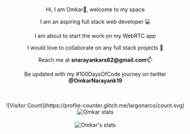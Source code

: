 <div align="center">
   <p>Hi, I am Omkar👋, welcome to my space</p>
   <p>I am an aspiring full stack web developer 💻</p>
   <p>I am about to start the work on my WebRTC app</p>
   <p>I would love to collaborate on any full stack projects 👯</p>
   <p>Reach me at <b>snarayankars62@gmail.com</b>📫</p>
   <p>Be updated with my #100DaysOfCode journey on twitter <b>@OmkarNarayank19</b></p>
</div>
<br />
<br />

<div align="center">
  ![Visitor Count](https://profile-counter.glitch.me/largonarco/count.svg)
</div>




<!--  <div align="center">
  <img src="https://github-readme-stats.vercel.app/api/wakatime?username=largonarco&theme=midnight-purple" alt="Omkar's Wakatime stats"/>
</div>
<br />   -->

<div align="center">
  <img src="https://github-readme-stats.vercel.app/api/top-langs/?username=largonarco&layout=compact&theme=midnight-purple" alt="Omkar stats"/>
</div>
<br />

<div align="center">
   <img src="https://github-readme-stats.vercel.app/api?username=largonarco&show_icons=true&theme=midnight-purple&hide_rank=true" alt="Omkar's stats"/>
</div>








